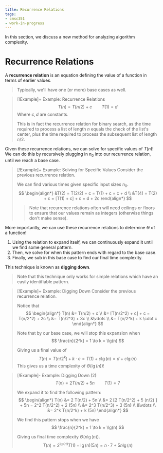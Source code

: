 ```yaml
---
title: Recurrence Relations
tags:
- cmsc351
- work-in-progress
---
```


In this section, we discuss a new method for analyzing algorithm complexity.

# Recurrence Relations
A **recurrence relation** is an equation defining the value of a function in terms of earlier values.
> Typically, we'll have one (or more) base cases as well.

> [!Example]+ Example: Recurrence Relations
> $$
> T(n) = T(n/2) + c \qquad T(1) = d
> $$
> Where $c,d$ are constants.
> 
> This is in fact the recurrence relation for binary search, as the time required to process a list of length $n$ equals the check of the list's center, plus the time required to process the subsequent list of length $n/2$.

Given these recurrence relations, we can solve for specific values of $T(n)$! We can do this by recursively plugging in $n_0$ into our recurrence relation, until we reach a base case.

> [!Example]+ Example: Solving for Specific Values
> Consider the previous recurrence relation.
>
> We can find various times given specific input sizes $n_0$. 
> $$
> \begin{align*}
>       &T(2) = T(2/2) + c = T(1) + c = c + d \\
>       &T(4) = T(2) + c = [T(1) + c] + c = d + 2c
> \end{align*}
> $$
> > Note that recurrence relations often will need ceilings or floors to ensure that our values remain as integers (otherwise things don't make sense).

More importantly, we can use these recurrence relations to determine $\Theta$ of a function!
1. Using the relation to expand itself, we can continuously expand it until we find some general pattern.
2. Then, we solve for when this pattern ends with regard to the base case.
3. Finally, we sub in this base case to find our final time complexity.

This technique is known as **digging down**.
> Note that this technique only works for simple relations which have an easily identifiable pattern.

> [!Example]+ Example: Digging Down
> Consider the previous recurrence relation.
>
> Notice that
> $$
> \begin{align*}
>       T(n) &= T(n/2) + c \\
>            &= [T(n/2^2) + c] + c = T(n/2^2) + 2c \\
>            &= T(n/2^3) + 3c \\
>            &\vdots \\
>            &= T(n/2^k) + k \cdot c
> \end{align*}
> $$
>
> Note that by our base case, we will stop this expansion when
> $$
> \frac{n}{2^k} = 1 \to k = \lg(n)
> $$
>
> Giving us a final value of
> $$
> T(n) = T(n / 2^k) + k \cdot c = T(1) + c \lg(n) = d + c \lg(n)
> $$
> This gives us a time complexity of $\Theta(\lg(n))$!

> [!Example]- Example: Digging Down (2)
> $$
> T(n) = 2 T(n/2) + 5n \qquad T(1) = 7
> $$
>
> We expand it to find the following pattern:
> $$
> \begin{align*}
>       T(n) &= 2 T(n/2) + 5n \\
>            &= 2 [2 T(n/2^2) + 5 (n/2) ] + 5n = 2^2 T(n/2^2) + 2 (5n) \\
>            &= 2^3 T(n/2^3) + 3 (5n) \\
>            &\vdots \\
>            &= 2^k T(n/2^k) + k (5n)
> \end{align*}
> $$
>
> We find this pattern stops when we have
> $$
> \frac{n}{2^k} = 1 \to k = \lg(n)
> $$
>
> Giving us final time complexity $\Theta(n\lg(n))$.
> $$
> T(n) = 2^{\lg(n)} T(1) + \lg(n) (5n) = n \cdot 7 + 5n \lg(n)
> $$